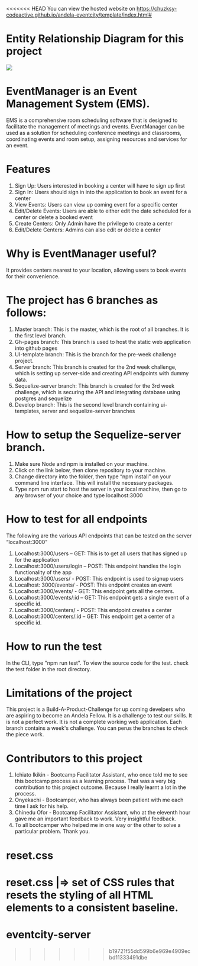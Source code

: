 <<<<<<< HEAD
You can view the hosted website on https://chuzksy-codeactive.github.io/andela-eventcity/template/index.html#


# Entity Relationship Diagram for this project
![](https://github.com/chuzksy-codeactive/andela-eventcity/blob/master/erm.PNG)

# EventManager is an Event Management System (EMS).
EMS is a comprehensive room scheduling software that is designed to facilitate the management of meetings and events. EventManager can be used as a solution for scheduling conference meetings and classrooms, coordinating events and room setup, assigning resources and services for an event.

# Features 
1.	Sign Up: Users interested in booking a center will have to sign up first
2.	Sign In: Users should sign in into the application to book an event for a center
3.	View Events: Users can view up coming event for a specific center
4.	Edit/Delete Events: Users are able to either edit the date scheduled for a center or delete a booked event
5.	Create Centers: Only Admin have the privilege to create a center
6.	Edit/Delete Centers: Admins can also edit or delete a center

# Why is EventManager useful?
It provides centers nearest to your location, allowing users to book events for their convenience.

# The project has 6 branches as follows:
1.	Master branch: This is the master, which is the root of all branches. It is the first level branch.
2.	Gh-pages branch: This branch is used to host the static web application into github pages
3.	UI-template branch: This is the branch for the pre-week challenge project. 
4.	Server branch: This branch is created for the 2nd week challenge, which is setting up server-side and creating API endpoints with dummy data.
5.	Sequelize-server branch: This branch is created for the 3rd week challenge, which is securing the API and integrating database using postgres and sequelize
6.	Develop branch: This is the second level branch containing ui-templates, server and sequelize-server branches

# How to setup the Sequelize-server branch.
1.	Make sure Node and npm is installed on your machine. 
2.	Click on the link below, then clone repository to your machine.
3.	Change directory into the folder, then type “npm install” on your command line interface. This will install the necessary packages.
4.	Type npm run start to host the server in your local machine, then go to any browser of your choice and type localhost:3000

# How to test for all endpoints
The following are the various API endpoints that can be tested on the server “localhost:3000”
1.	Localhost:3000/users – GET: This is to get all users that has signed up for the application
2.	Localhost:3000/users/login – POST: This endpoint handles the login functionality of the app
3.	Localhost:3000/users/ - POST: This endpoint is used to signup users
4.	Localhost: 3000/events/ - POST: This endpoint creates an event
5.	Localhost:3000/events/ - GET: This endpoint gets all the centers.
6.	Localhost:3000/events/:id – GET: This endpoint gets a single event of a specific id.
7.	Localhost:3000/centers/ - POST: This endpoint creates a center
8.	Localhost:3000/centers/:id – GET: This endpoint get a center of a specific id.

# How to run the test
In the CLI, type "npm run test". 
To view the source code for the test. check the test folder in the root directory. 

# Limitations of the project
This project is a Build-A-Product-Challenge for up coming develpers who are aspiring to become an Andela Fellow. It is a challenge to test our skills. It is not a perfect work. 
It is not a complete working web application. Each branch contains a week's challenge. You can perus the branches to check the piece work. 

# Contributors to this project
1. Ichiato Ikikin - Bootcamp Facilitator Assistant, who once told me to see this bootcamp process as a learning process. That was a very big contribution to this project outcome. Because I really learnt a lot in the process.
2. Onyekachi - Bootcamper, who has always been patient with me each time I ask for his help. 
3. Chinedu Ofor - Bootcamp Facilitator Assistant, who at the eleventh hour gave me an important feedback to work. Very insightful feedback.
4. To all bootcamper who helped me in one way or the other to solve a particular problem. Thank you.


# reset.css
reset.css |=> set of CSS rules that resets the styling of all HTML elements to a consistent baseline.
=======
# eventcity-server
>>>>>>> b19721f55dd599b6e969e4909ecbd11333491dbe
